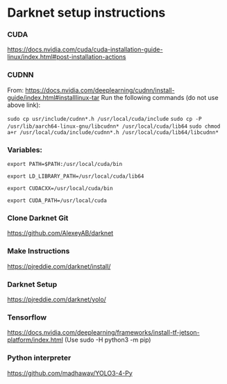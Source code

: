 # Darknet setup instructions

### CUDA
https://docs.nvidia.com/cuda/cuda-installation-guide-linux/index.html#post-installation-actions


### CUDNN
From: https://docs.nvidia.com/deeplearning/cudnn/install-guide/index.html#installlinux-tar
Run the following commands (do not use above link):

`sudo cp usr/include/cudnn*.h /usr/local/cuda/include`
`sudo cp -P /usr/lib/aarch64-linux-gnu/libcudnn* /usr/local/cuda/lib64`
`sudo chmod a+r /usr/local/cuda/include/cudnn*.h /usr/local/cuda/lib64/libcudnn*`

### Variables:

`export PATH=$PATH:/usr/local/cuda/bin`

`export LD_LIBRARY_PATH=/usr/local/cuda/lib64`

`export CUDACXX=/usr/local/cuda/bin`

`export CUDA_PATH=/usr/local/cuda`


### Clone Darknet Git
https://github.com/AlexeyAB/darknet


### Make Instructions 
https://pjreddie.com/darknet/install/

### Darknet Setup
https://pjreddie.com/darknet/yolo/

### Tensorflow
https://docs.nvidia.com/deeplearning/frameworks/install-tf-jetson-platform/index.html
(Use sudo -H python3 -m pip)


### Python interpreter 
https://github.com/madhawav/YOLO3-4-Py

